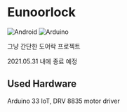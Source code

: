# Eunoorlock

![Android](https://img.shields.io/badge/Android-3DDC84?style=flat-square&logo=Android&logoColor=white)
![Arduino](https://img.shields.io/badge/Arduino-00979D?style=flat-square&logo=Arduino&logoColor=white)

그냥 간단한 도어락 프로젝트

2021.05.31 내에 종료 예정

Used Hardware
--------------

Arduino 33 IoT, DRV 8835 motor driver
